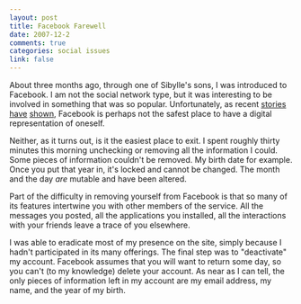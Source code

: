 ```yaml
--- 
layout: post
title: Facebook Farewell
date: 2007-12-2
comments: true
categories: social issues
link: false
---
```

About three months ago, through one of Sibylle's sons, I was introduced to Facebook.  I am not the social network type, but it was interesting to be involved in something that was so popular.  Unfortunately, as recent <a href="http://bits.blogs.nytimes.com/2007/11/30/coke-is-holding-off-on-sipping-facebooks-beacon/" title="Coke and Facebook's Beacon">stories</a> <a href="http://us.blognation.com/2007/12/01/im-ready-to-bail-on-facebook-the-new-face-of-evil/" title="Facebook is the new face of evil">have</a> <a href="http://www.zeldman.com/2007/11/28/facebook-privacy/" title="Facebook Privacy">shown</a>, Facebook is perhaps not the safest place to have a digital representation of oneself.

Neither, as it turns out, is it the easiest place to exit.  I spent roughly thirty minutes this morning unchecking or removing all the information I could.  Some pieces of information couldn't be removed.  My birth date for example.  Once you put that year in, it's locked and cannot be changed.  The month and the day <i>are</i> mutable and have been altered.

Part of the difficulty in removing yourself from Facebook is that so many of its features intertwine you with other members of the service.  All the messages you posted, all the applications you installed, all the interactions with your friends leave a trace of you elsewhere.

I was able to eradicate most of my presence on the site, simply because I hadn't participated in its many offerings.  The final step was to "deactivate" my account.  Facebook assumes that you will want to return some day, so you can't (to my knowledge) delete your account.  As near as I can tell, the only pieces of information left in my account are my email address, my name, and the year of my birth.
